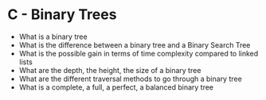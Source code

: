 # C - Binary Trees

+ What is a binary tree
+ What is the difference between a binary tree and a Binary Search Tree
+ What is the possible gain in terms of time complexity compared to linked lists
+ What are the depth, the height, the size of a binary tree
+ What are the different traversal methods to go through a binary tree
+ What is a complete, a full, a perfect, a balanced binary tree